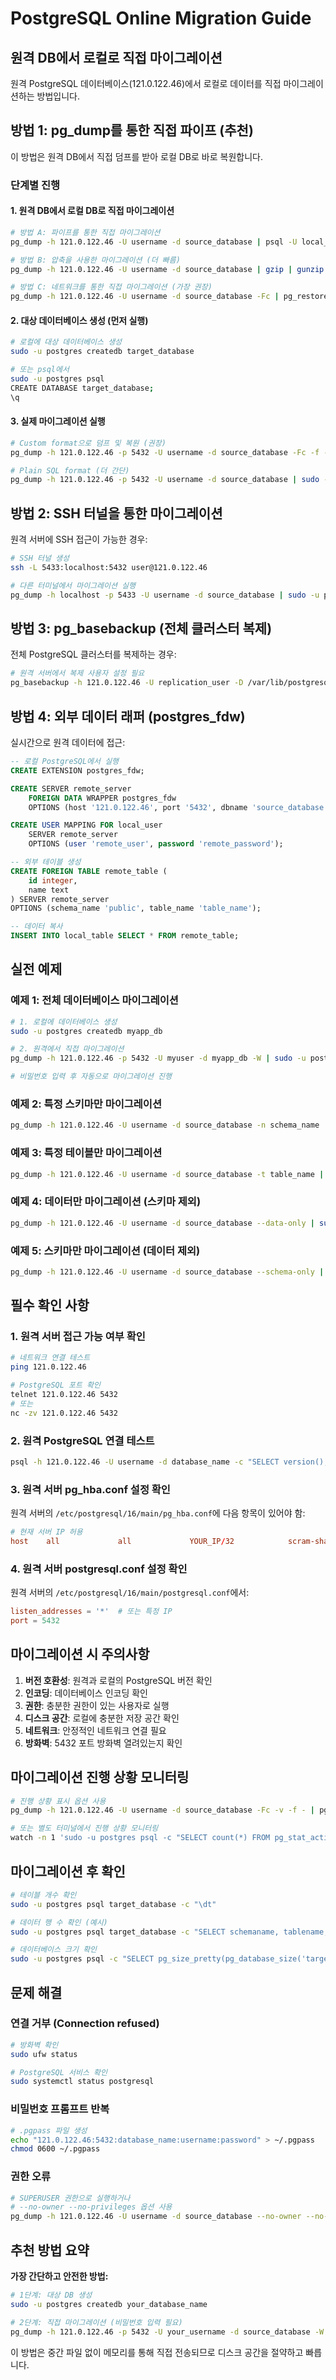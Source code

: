 # PostgreSQL Online Migration Guide

## 원격 DB에서 로컬로 직접 마이그레이션

원격 PostgreSQL 데이터베이스(121.0.122.46)에서 로컬로 데이터를 직접 마이그레이션하는 방법입니다.

## 방법 1: pg_dump를 통한 직접 파이프 (추천)

이 방법은 원격 DB에서 직접 덤프를 받아 로컬 DB로 바로 복원합니다.

### 단계별 진행

#### 1. 원격 DB에서 로컬 DB로 직접 마이그레이션

```bash
# 방법 A: 파이프를 통한 직접 마이그레이션
pg_dump -h 121.0.122.46 -U username -d source_database | psql -U local_user -d target_database

# 방법 B: 압축을 사용한 마이그레이션 (더 빠름)
pg_dump -h 121.0.122.46 -U username -d source_database | gzip | gunzip | psql -U local_user -d target_database

# 방법 C: 네트워크를 통한 직접 마이그레이션 (가장 권장)
pg_dump -h 121.0.122.46 -U username -d source_database -Fc | pg_restore -d target_database
```

#### 2. 대상 데이터베이스 생성 (먼저 실행)

```bash
# 로컬에 대상 데이터베이스 생성
sudo -u postgres createdb target_database

# 또는 psql에서
sudo -u postgres psql
CREATE DATABASE target_database;
\q
```

#### 3. 실제 마이그레이션 실행

```bash
# Custom format으로 덤프 및 복원 (권장)
pg_dump -h 121.0.122.46 -p 5432 -U username -d source_database -Fc -f - | pg_restore -U postgres -d target_database -v

# Plain SQL format (더 간단)
pg_dump -h 121.0.122.46 -p 5432 -U username -d source_database | sudo -u postgres psql target_database
```

## 방법 2: SSH 터널을 통한 마이그레이션

원격 서버에 SSH 접근이 가능한 경우:

```bash
# SSH 터널 생성
ssh -L 5433:localhost:5432 user@121.0.122.46

# 다른 터미널에서 마이그레이션 실행
pg_dump -h localhost -p 5433 -U username -d source_database | sudo -u postgres psql target_database
```

## 방법 3: pg_basebackup (전체 클러스터 복제)

전체 PostgreSQL 클러스터를 복제하는 경우:

```bash
# 원격 서버에서 복제 사용자 설정 필요
pg_basebackup -h 121.0.122.46 -U replication_user -D /var/lib/postgresql/16/main -P -v
```

## 방법 4: 외부 데이터 래퍼 (postgres_fdw)

실시간으로 원격 데이터에 접근:

```sql
-- 로컬 PostgreSQL에서 실행
CREATE EXTENSION postgres_fdw;

CREATE SERVER remote_server
    FOREIGN DATA WRAPPER postgres_fdw
    OPTIONS (host '121.0.122.46', port '5432', dbname 'source_database');

CREATE USER MAPPING FOR local_user
    SERVER remote_server
    OPTIONS (user 'remote_user', password 'remote_password');

-- 외부 테이블 생성
CREATE FOREIGN TABLE remote_table (
    id integer,
    name text
) SERVER remote_server
OPTIONS (schema_name 'public', table_name 'table_name');

-- 데이터 복사
INSERT INTO local_table SELECT * FROM remote_table;
```

## 실전 예제

### 예제 1: 전체 데이터베이스 마이그레이션

```bash
# 1. 로컬에 데이터베이스 생성
sudo -u postgres createdb myapp_db

# 2. 원격에서 직접 마이그레이션
pg_dump -h 121.0.122.46 -p 5432 -U myuser -d myapp_db -W | sudo -u postgres psql myapp_db

# 비밀번호 입력 후 자동으로 마이그레이션 진행
```

### 예제 2: 특정 스키마만 마이그레이션

```bash
pg_dump -h 121.0.122.46 -U username -d source_database -n schema_name | sudo -u postgres psql target_database
```

### 예제 3: 특정 테이블만 마이그레이션

```bash
pg_dump -h 121.0.122.46 -U username -d source_database -t table_name | sudo -u postgres psql target_database
```

### 예제 4: 데이터만 마이그레이션 (스키마 제외)

```bash
pg_dump -h 121.0.122.46 -U username -d source_database --data-only | sudo -u postgres psql target_database
```

### 예제 5: 스키마만 마이그레이션 (데이터 제외)

```bash
pg_dump -h 121.0.122.46 -U username -d source_database --schema-only | sudo -u postgres psql target_database
```

## 필수 확인 사항

### 1. 원격 서버 접근 가능 여부 확인

```bash
# 네트워크 연결 테스트
ping 121.0.122.46

# PostgreSQL 포트 확인
telnet 121.0.122.46 5432
# 또는
nc -zv 121.0.122.46 5432
```

### 2. 원격 PostgreSQL 연결 테스트

```bash
psql -h 121.0.122.46 -U username -d database_name -c "SELECT version();"
```

### 3. 원격 서버 pg_hba.conf 설정 확인

원격 서버의 `/etc/postgresql/16/main/pg_hba.conf`에 다음 항목이 있어야 함:

```conf
# 현재 서버 IP 허용
host    all             all             YOUR_IP/32            scram-sha-256
```

### 4. 원격 서버 postgresql.conf 설정 확인

원격 서버의 `/etc/postgresql/16/main/postgresql.conf`에서:

```conf
listen_addresses = '*'  # 또는 특정 IP
port = 5432
```

## 마이그레이션 시 주의사항

1. **버전 호환성**: 원격과 로컬의 PostgreSQL 버전 확인
2. **인코딩**: 데이터베이스 인코딩 확인
3. **권한**: 충분한 권한이 있는 사용자로 실행
4. **디스크 공간**: 로컬에 충분한 저장 공간 확인
5. **네트워크**: 안정적인 네트워크 연결 필요
6. **방화벽**: 5432 포트 방화벽 열려있는지 확인

## 마이그레이션 진행 상황 모니터링

```bash
# 진행 상황 표시 옵션 사용
pg_dump -h 121.0.122.46 -U username -d source_database -Fc -v -f - | pg_restore -d target_database -v --progress

# 또는 별도 터미널에서 진행 상황 모니터링
watch -n 1 'sudo -u postgres psql -c "SELECT count(*) FROM pg_stat_activity WHERE datname = '\''target_database'\'';"'
```

## 마이그레이션 후 확인

```bash
# 테이블 개수 확인
sudo -u postgres psql target_database -c "\dt"

# 데이터 행 수 확인 (예시)
sudo -u postgres psql target_database -c "SELECT schemaname, tablename, n_live_tup FROM pg_stat_user_tables;"

# 데이터베이스 크기 확인
sudo -u postgres psql -c "SELECT pg_size_pretty(pg_database_size('target_database'));"
```

## 문제 해결

### 연결 거부 (Connection refused)

```bash
# 방화벽 확인
sudo ufw status

# PostgreSQL 서비스 확인
sudo systemctl status postgresql
```

### 비밀번호 프롬프트 반복

```bash
# .pgpass 파일 생성
echo "121.0.122.46:5432:database_name:username:password" > ~/.pgpass
chmod 0600 ~/.pgpass
```

### 권한 오류

```bash
# SUPERUSER 권한으로 실행하거나
# --no-owner --no-privileges 옵션 사용
pg_dump -h 121.0.122.46 -U username -d source_database --no-owner --no-privileges | sudo -u postgres psql target_database
```

## 추천 방법 요약

**가장 간단하고 안전한 방법:**

```bash
# 1단계: 대상 DB 생성
sudo -u postgres createdb your_database_name

# 2단계: 직접 마이그레이션 (비밀번호 입력 필요)
pg_dump -h 121.0.122.46 -p 5432 -U your_username -d source_database -W | sudo -u postgres psql your_database_name
```

이 방법은 중간 파일 없이 메모리를 통해 직접 전송되므로 디스크 공간을 절약하고 빠릅니다.
